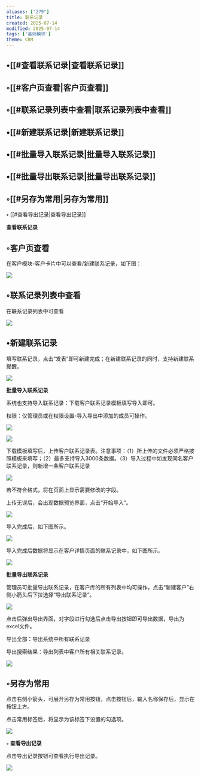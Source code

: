 ```yaml
---
aliases: ["279"]
title: 联系记录
created: 2025-07-14
modified: 2025-07-14
tags: ['基础模块']
theme: CRM
---
```


## •[[#查看联系记录|查看联系记录]]

## ◦[[#客户页查看|客户页查看]]

## ◦[[#联系记录列表中查看|联系记录列表中查看]]

## •[[#新建联系记录|新建联系记录]]

## •[[#批量导入联系记录|批量导入联系记录]]

## •[[#批量导出联系记录|批量导出联系记录]]

## ◦[[#另存为常用|另存为常用]]

**◦** [[#查看导出记录|查看导出记录]]

**查看联系记录**

## ◦客户页查看

在客户模块-客户卡片中可以查看/新建联系记录，如下图：

![](9a613868f09c326cbb2ea263c4b82820.jpg)

## ◦联系记录列表中查看

在联系记录列表中可查看

![](e333da027acd484a53cb27aed0a08c00.jpg)

## •新建联系记录

填写联系记录，点击“发表”即可新建完成；在新建联系记录的同时，支持新建联系提醒。

![](9a613868f09c326cbb2ea263c4b82820.jpg)

**批量导入联系记录**

系统也支持导入联系记录：下载客户联系记录模板填写导入即可。

权限：仅管理员或在权限设置-导入导出中添加的成员可操作。

![](fffb7f89f24237407aeb46da7d75f723.jpg)

![](e82c2ddbc1b52cc80ef0b6d1ecec01ee.jpg)

下载模板填写后，上传客户联系记录表。注意事项：（1）所上传的文件必须严格按照模板来填写；（2）最多支持导入3000条数据。（3）导入过程中如发现同名客户联系记录，则新增一条客户联系记录

![](d2d0103f01d48595da74d77622940041.jpg)

若不符合格式，将在页面上显示需要修改的字段。

上传无误后，会出现数据预览界面，点击“开始导入”。

![](854d229e2cb0566966a308bf99e72151.jpg)

导入完成后，如下图所示。

![](5e6d85c5ecc38b5c84cbe311870169d5.jpg)

导入完成后数据将显示在客户详情页面的联系记录中，如下图所示。

![](f621e33609632681e459205eb7291ffc.jpg)

**批量导出联系记录**

管理员可批量导出联系记录，在客户库的所有列表中均可操作，点击“新建客户”右侧小箭头后下拉选择“导出联系记录”。

![](4bf494b616c2308f0f97f88646707f27.jpg)

点击后弹出导出界面，对字段进行勾选后点击导出按钮即可导出数据，导出为excel文件。

导出全部：导出系统中所有联系记录

导出搜索结果：导出列表中客户所有相关联系记录。

**![](4e1f685e158e7429439487eabfcad2c4.jpg)**

## ◦另存为常用

点击右侧小箭头，可展开另存为常用按钮，点击按钮后，输入名称保存后，显示在按钮上方。

点击常用标签后，将显示为该标签下设置的勾选项。

**![](3df5567fa0cb4847ae404a53dcb07499.jpg)**

**◦** **查看导出记录**

点击导出记录按钮可查看执行导出记录。

![](96650b3facfc327158e7615d43f5e4b5.jpg)
